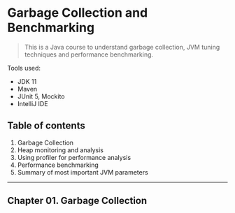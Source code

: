 # Garbage Collection and Benchmarking

> This is a Java course to understand garbage collection, JVM tuning techniques and performance benchmarking.

Tools used:

- JDK 11
- Maven
- JUnit 5, Mockito
- IntelliJ IDE

## Table of contents

1. Garbage Collection
2. Heap monitoring and analysis
3. Using profiler for performance analysis
4. Performance benchmarking
5. Summary of most important JVM parameters

---

## Chapter 01. Garbage Collection



